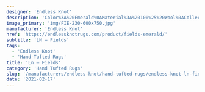 ```yaml
---
designer: 'Endless Knot'
description: 'Color%3A%20Emerald%0AMaterial%3A%20100%25%20Wool%0ACollection%3A%20Hand-Tufted%20Collection'
image_primary: 'img/FIE-230-600x750.jpg'
manufacturer: 'Endless Knot'
href: 'https://endlessknotrugs.com/product/fields-emerald/'
subtitle: 'LN – Fields'
tags:
  - 'Endless Knot'
  - 'Hand-Tufted Rugs'
title: 'Ln – Fields'
category: 'Hand Tufted Rugs'
slug: '/manufacturers/endless-knot/hand-tufted-rugs/endless-knot-ln-fields'
date: '2021-02-17'
---
```

